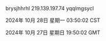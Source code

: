 brysjhhrhl 219.139.197.74 yqqlmgsycl

2024年 10月 28日 星期一 03:50:02 CST

2024年 10月 27日 星期日 19:50:02 GMT
